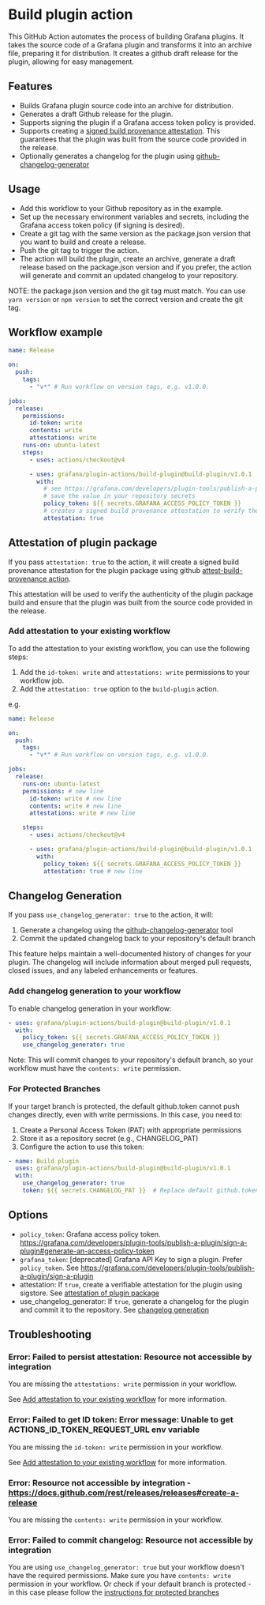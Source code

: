 # Build plugin action

This GitHub Action automates the process of building Grafana plugins. It takes the source code of a Grafana plugin and transforms it into an archive file, preparing it for distribution. It creates a github draft release for the plugin, allowing for easy management.

## Features

- Builds Grafana plugin source code into an archive for distribution.
- Generates a draft Github release for the plugin.
- Supports signing the plugin if a Grafana access token policy is provided.
- Supports creating a [signed build provenance attestation](https://docs.github.com/en/actions/security-for-github-actions/using-artifact-attestations/using-artifact-attestations-to-establish-provenance-for-builds). This guarantees that the plugin was built from the source code provided in the release.
- Optionally generates a changelog for the plugin using [github-changelog-generator](https://github.com/github-changelog-generator/github-changelog-generator)

## Usage

- Add this workflow to your Github repository as in the example.
- Set up the necessary environment variables and secrets, including the Grafana access token policy (if signing is desired).
- Create a git tag with the same version as the package.json version that you want to build and create a release.
- Push the git tag to trigger the action.
- The action will build the plugin, create an archive, generate a draft release based on the package.json version and if you prefer, the action will generate and commit an updated changelog to your repository.

NOTE: the package.json version and the git tag must match. You can use `yarn version` or `npm version` to set the correct version and create the git tag.

## Workflow example
<!-- x-release-please-start-version -->

```yaml
name: Release

on:
  push:
    tags:
      - "v*" # Run workflow on version tags, e.g. v1.0.0.

jobs:
  release:
    permissions:
      id-token: write
      contents: write
      attestations: write
    runs-on: ubuntu-latest
    steps:
      - uses: actions/checkout@v4

      - uses: grafana/plugin-actions/build-plugin@build-plugin/v1.0.1
        with:
          # see https://grafana.com/developers/plugin-tools/publish-a-plugin/sign-a-plugin#generate-an-access-policy-token to generate it
          # save the value in your repository secrets
          policy_token: ${{ secrets.GRAFANA_ACCESS_POLICY_TOKEN }}
          # creates a signed build provenance attestation to verify the authenticity of the plugin build
          attestation: true
```
<!-- x-release-please-end-version -->

## Attestation of plugin package

If you pass `attestation: true` to the action, it will create a signed build provenance attestation for the plugin package using github [attest-build-provenance action](https://github.com/actions/attest-build-provenance).

This attestation will be used to verify the authenticity of the plugin package build and ensure that the plugin was built from the source code provided in the release.

### Add attestation to your existing workflow

To add the attestation to your existing workflow, you can use the following steps:

1. Add the `id-token: write` and `attestations: write` permissions to your workflow job.
1. Add the `attestation: true` option to the `build-plugin` action.

e.g.
<!-- x-release-please-start-version -->

```yaml
name: Release

on:
  push:
    tags:
      - "v*" # Run workflow on version tags, e.g. v1.0.0.

jobs:
  release:
    runs-on: ubuntu-latest
    permissions: # new line
      id-token: write # new line
      contents: write # new line
      attestations: write # new line

    steps:
      - uses: actions/checkout@v4

      - uses: grafana/plugin-actions/build-plugin@build-plugin/v1.0.1
        with:
          policy_token: ${{ secrets.GRAFANA_ACCESS_POLICY_TOKEN }}
          attestation: true # new line
```
<!-- x-release-please-end-version -->

## Changelog Generation

If you pass `use_changelog_generator: true` to the action, it will:

1. Generate a changelog using the [github-changelog-generator](https://github.com/github-changelog-generator/github-changelog-generator) tool
1. Commit the updated changelog back to your repository's default branch

This feature helps maintain a well-documented history of changes for your plugin. The changelog will include information about merged pull requests, closed issues, and any labeled enhancements or features.

### Add changelog generation to your workflow

To enable changelog generation in your workflow:
<!-- x-release-please-start-version -->

```yaml
- uses: grafana/plugin-actions/build-plugin@build-plugin/v1.0.1
  with:
    policy_token: ${{ secrets.GRAFANA_ACCESS_POLICY_TOKEN }}
    use_changelog_generator: true
```
<!-- x-release-please-end-version -->

Note: This will commit changes to your repository's default branch, so your workflow must have the `contents: write` permission.

### For Protected Branches

If your target branch is protected, the default github.token cannot push changes directly, even with write permissions. In this case, you need to:

1. Create a Personal Access Token (PAT) with appropriate permissions
1. Store it as a repository secret (e.g., CHANGELOG_PAT)
1. Configure the action to use this token:
<!-- x-release-please-start-version -->

```yaml
- name: Build plugin
  uses: grafana/plugin-actions/build-plugin@build-plugin/v1.0.1
  with:
    use_changelog_generator: true
    token: ${{ secrets.CHANGELOG_PAT }}  # Replace default github.token
```
<!-- x-release-please-end-version -->

## Options

- `policy_token`: Grafana access policy token. https://grafana.com/developers/plugin-tools/publish-a-plugin/sign-a-plugin#generate-an-access-policy-token
- `grafana_token`: [deprecated] Grafana API Key to sign a plugin. Prefer `policy_token`. See https://grafana.com/developers/plugin-tools/publish-a-plugin/sign-a-plugin
- attestation: If `true`, create a verifiable attestation for the plugin using sigstore. See [attestation of plugin package](#attestation-of-plugin-package)
- use_changelog_generator: If `true`, generate a changelog for the plugin and commit it to the repository. See [changelog generation](#changelog-generation)

## Troubleshooting

### Error: Failed to persist attestation: Resource not accessible by integration

You are missing the `attestations: write` permission in your workflow.

See [Add attestation to your existing workflow](#add-attestation-to-your-existing-workflow) for more information.

### Error: Failed to get ID token: Error message: Unable to get ACTIONS_ID_TOKEN_REQUEST_URL env variable

You are missing the `id-token: write` permission in your workflow.

See [Add attestation to your existing workflow](#add-attestation-to-your-existing-workflow) for more information.

### Error: Resource not accessible by integration - https://docs.github.com/rest/releases/releases#create-a-release

You are missing the `contents: write` permission in your workflow.

### Error: Failed to commit changelog: Resource not accessible by integration
You are using `use_changelog_generator: true` but your workflow doesn't have the required permissions. Make sure you have `contents: write` permission in your workflow. Or check if your default branch is protected - in this case please follow the [instructions for protected branches](#for-protected-branches)
